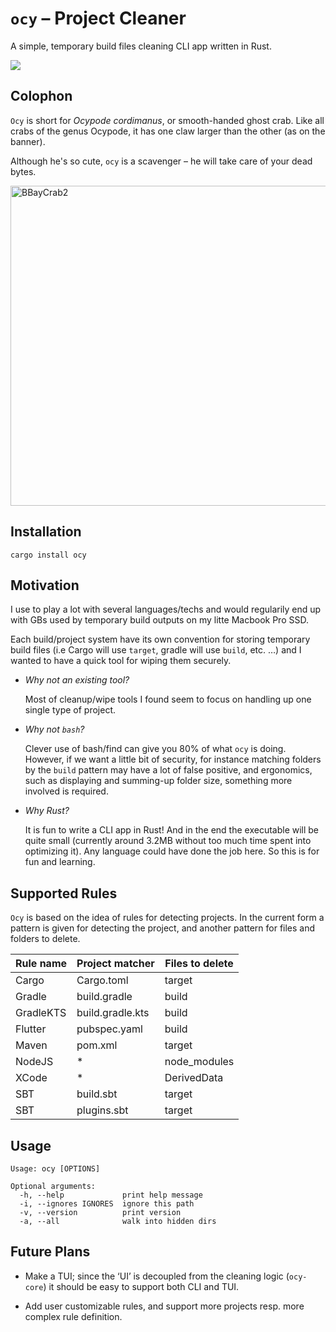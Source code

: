 # `ocy` – Project Cleaner

A simple, temporary build files cleaning CLI app written in Rust.

![](./ocy.gif)

## Colophon

`Ocy` is short for *Ocypode cordimanus*, or smooth-handed ghost crab.
Like all crabs of the genus Ocypode, it has one claw larger than the other (as
on the banner).

Although he's so cute, `ocy` is a scavenger – he will take care of your dead
bytes.

<a title="The author could not be identified automatically. It is assumed that it is : Matilda (given the copyright claim)., CC BY-SA 2.5 &lt;https://creativecommons.org/licenses/by-sa/2.5&gt;, via Wikimedia Commons" href="https://commons.wikimedia.org/wiki/File:BBayCrab2.jpg"><img width="512" alt="BBayCrab2" src="https://upload.wikimedia.org/wikipedia/commons/thumb/5/51/BBayCrab2.jpg/512px-BBayCrab2.jpg"></a>

## Installation

```
cargo install ocy
```

## Motivation

I use to play a lot with several languages/techs and would regularily end up
with GBs used by temporary build outputs on my litte Macbook Pro SSD.

Each build/project system have its own convention for storing temporary build
files (i.e Cargo will use `target`, gradle will use `build`, etc. …) and I
wanted to have a quick tool for wiping them securely.

* *Why not an existing tool?*

  Most of cleanup/wipe tools I found seem to focus on handling up one single
  type of project.

* *Why not `bash`?*

  Clever use of bash/find can give you 80% of what `ocy` is doing. However, if
  we want a little bit of security, for instance matching folders by the `build`
  pattern may have a lot of false positive, and ergonomics, such as displaying
  and summing-up folder size, something more involved is required.

* *Why Rust?*

  It is fun to write a CLI app in Rust! And in the end the executable will be
  quite small (currently around 3.2MB without too much time spent into
  optimizing it). Any language could have done the job here. So this is for fun
  and learning.

## Supported Rules

`Ocy` is based on the idea of rules for detecting projects.
In the current form a pattern is given for detecting the project, and another
pattern for files and folders to delete.

| Rule name | Project matcher  | Files to delete |
|-----------|------------------| --------------- |
| Cargo     | Cargo.toml       | target          |
| Gradle    | build.gradle     | build           |
| GradleKTS | build.gradle.kts | build           |
| Flutter   | pubspec.yaml     | build           |
| Maven     | pom.xml          | target          |
| NodeJS    | *                | node_modules    |
| XCode     | *                | DerivedData     |
| SBT       | build.sbt        | target          |
| SBT       | plugins.sbt      | target          |

## Usage

```
Usage: ocy [OPTIONS]

Optional arguments:
  -h, --help             print help message
  -i, --ignores IGNORES  ignore this path
  -v, --version          print version
  -a, --all              walk into hidden dirs
```

## Future Plans

* Make a TUI; since the ‘UI’ is decoupled from the cleaning logic (`ocy-core`)
  it should be easy to support both CLI and TUI.

* Add user customizable rules, and support more projects resp. more complex
  rule definition.
